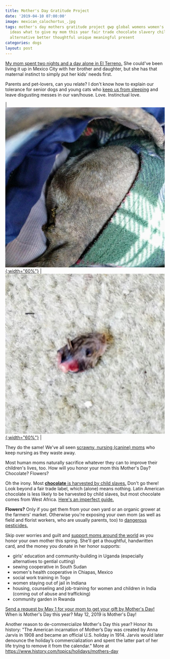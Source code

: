 ```yaml
---
title: Mother's Day Gratitude Project
date: '2019-04-10 07:00:00'
image: mexican_calochortus_.jpg
tags: mother's day mothers gratitude project gwp global womens women's project gift
  ideas what to give my mom this year fair trade chocolate slavery child flowers pesticides
  alternative better thoughtful unique meaningful present
categories: dogs
layout: post
---
```


[My mom spent two nights and a day alone in El Terreno.](https://reverdecer.annalisagross.com/2019/03/28/vanlife-and-re-wombing/) She could've been living it up in Mexico City with her brother and daughter, but she has that maternal instinct to simply put her kids' needs first.

Parents and pet-lovers, can you relate? I don't know how to explain our tolerance for senior dogs and young cats who [keep us from sleeping](https://reverdecer.annalisagross.com/2018/10/26/premature-aging/) and leave disgusting messes in our van/house. Love. Instinctual love.

| [![](/images/max_butt_.jpg){:width="60%"}](/images/max_butt.jpg) | [![](/images/mouse_head_.jpg){:width="60%"}](/images/mouse_head.jpg) |

They do the same! We've all seen [scrawny, nursing (canine) moms](https://reverdecer.annalisagross.com/2019/02/04/butterfly-food/) who keep nursing as they waste away.

Most human moms naturally sacrifice whatever they can to improve their children's lives, too. How will you honor your mom this Mother's Day? Chocolate? Flowers?

Oh the irony. Most [**chocolate** is harvested by child slaves.](https://foodispower.org/human-labor-slavery/slavery-chocolate/)  Don't go there! Look beyond a fair trade label, which (alone) means nothing. Latin American chocolate is less likely to be harvested by child slaves, but most chocolate comes from West Africa. [Here's an imperfect guide.](https://foodispower.org/chocolate-list/)

**Flowers?** Only if you get them from your own yard or an organic grower at the farmers' market. Otherwise you're exposing your own mom (as well as field and florist workers, who are usually parents, too) to [dangerous pesticides.](https://www.smithsonianmag.com/travel/the-secrets-behind-your-flowers-53128/)

Skip over worries and guilt and [support moms around the world](https://globalwomensproject.wordpress.com/mothers-day-project-2/) as you honor your own mother this spring. She'll get a thoughtful, handwritten card, and the money you donate in her honor supports:

* girls' education and community-building in Uganda (especially alternatives to gential cutting)
* sewing cooperative in South Sudan
* women's health cooperative in Chiapas, Mexico
*  social work training in Togo
*  women staying out of jail in Indiana
*  housing, counseling and job-training for women and children in India (coming out of abuse and trafficking)
*  community garden in Rwanda

[Send a request by May 1 for your mom to get your gift by Mother's Day!](https://globalwomensproject.wordpress.com/mothers-day-project-2/) When is Mother's Day this year? May 12, 2019 is Mother's Day!

Another reason to de-commercialize Mother's Day this year? Honor its history:
"The American incarnation of Mother’s Day was created by Anna Jarvis in 1908 and became an official U.S. holiday in 1914. Jarvis would later denounce the holiday’s commercialization and spent the latter part of her life trying to remove it from the calendar." More at https://www.history.com/topics/holidays/mothers-day
